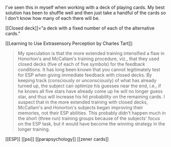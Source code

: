 I've seen this in myself when working with a deck of playing cards. My best solution has been to shuffle well and then just take a handful of the cards so I don't know how many of each there will be.

[[Closed deck]]="a deck  with a fixed number of each of the alternative cards."

[[Learning to Use Extrasensory Perception by Charles Tart]]:
> My speculation is that the more extended  training intensified a flaw in Honorton's and McCallam's training  procedure, viz., that they used closed decks (five of each of five  symbols) for the feedback conditions. It has long been known that  you cannot legitimately test for ESP when giving immediate feedback with closed decks. By keeping track (consciously or unconsciously) of what has already turned up, the subject can optimize his  guesses near the end, i.e., if he knows all five stars have already come  up he will no longer guess star, and thus will increase his hit probability on the remaining cards. I suspect that in the more extended  training with closed decks, McCallam's and Honorton's subjects began improving their memories, not their ESP abilities. This probably  didn't happen much in the short (three run) training groups because  of the subjects' focus on the ESP task, but it would have become the  winning strategy in the longer training.

[[ESP]] [[psi]] [[parapsychology]] [[zener cards]]